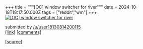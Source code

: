 +++
title = """[OC] window switcher for river"""
date = 2024-10-18T18:17:50.000Z
tags = ["reddit","wm"]
+++
[![[OC] window switcher for river](https://external-preview.redd.it/MnN1eWZtbXMza3ZkMZ2-aa5Q7G8Elf0yIl9HZP_EYHbW263fIbyWREKLKsSy.png?width=640&crop=smart&auto=webp&s=a78fd2f66a16c034fe315cdaf845e25734ac0f10 "[OC] window switcher for river")](https://www.reddit.com/r/unixporn/comments/1g6ow39/oc_window_switcher_for_river/)

submitted by [/u/user18130814200115](https://www.reddit.com/user/user18130814200115)  
[\[link\]](https://v.redd.it/nzw49hms3kvd1) [\[comments\]](https://www.reddit.com/r/unixporn/comments/1g6ow39/oc_window_switcher_for_river/)

[[source]](https://www.reddit.com/r/unixporn/comments/1g6ow39/oc_window_switcher_for_river/)
